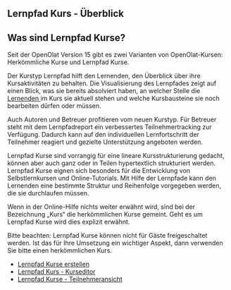 ## Lernpfad Kurs - Überblick

## Was sind Lernpfad Kurse?

Seit der OpenOlat Version 15 gibt es zwei Varianten von OpenOlat-Kursen:
Herkömmliche Kurse und Lernpfad Kurse.

Der Kurstyp Lernpfad hilft den Lernenden, den Überblick über ihre
Kursaktivitäten zu behalten. Die Visualisierung des Lernpfades zeigt auf einen
Blick, was sie bereits absolviert haben, an welcher Stelle die [Lernenden
](Learning_path_course_-_Participant_view.de.md)im Kurs sie
aktuell stehen und welche Kursbausteine sie noch bearbeiten dürfen oder
müssen.

Auch Autoren und Betreuer profitieren vom neuen Kurstyp. Für Betreuer steht
mit dem Lernpfadreport ein verbessertes Teilnehmertracking zur Verfügung.
Dadurch kann auf den individuellen Lernfortschritt der Teilnehmer reagiert und
gezielte Unterstützung angeboten werden.

Lernpfad Kurse sind vorrangig für eine lineare Kursstrukturierung gedacht,
können aber auch ganz oder in Teilen hypertextlich strukturiert werden.
Lernpfad Kurse eignen sich besonders für die Entwicklung von Selbstlernkursen
und Online-Tutorials. Mit Hilfe der Lernpfade kann den Lernenden eine
bestimmte Struktur und Reihenfolge vorgegeben werden, die sie durchlaufen
müssen.

Wenn in der Online-Hilfe nichts weiter erwähnt wird, sind bei der Bezeichnung
„Kurs“ die herkömmlichen Kurse gemeint. Geht es um Lernpfad Kurse wird dies
explizit erwähnt.

Bitte beachten: Lernpfad Kurse können nicht für Gäste freigeschaltet werden.
Ist das für Ihre Umsetzung ein wichtiger Aspekt, dann verwenden Sie bitte
einen herkömmlichen Kurs.

  * [Lernpfad Kurse erstellen](../display/OO161DE/Lernpfad+Kurse+erstellen.html)
  * [Lernpfad Kurs - Kurseditor](../display/OO161DE/Lernpfad+Kurs++-+Kurseditor.html)
  * [Lernpfad Kurse - Teilnehmeransicht](../display/OO161DE/Lernpfad+Kurse+-+Teilnehmeransicht.html)
